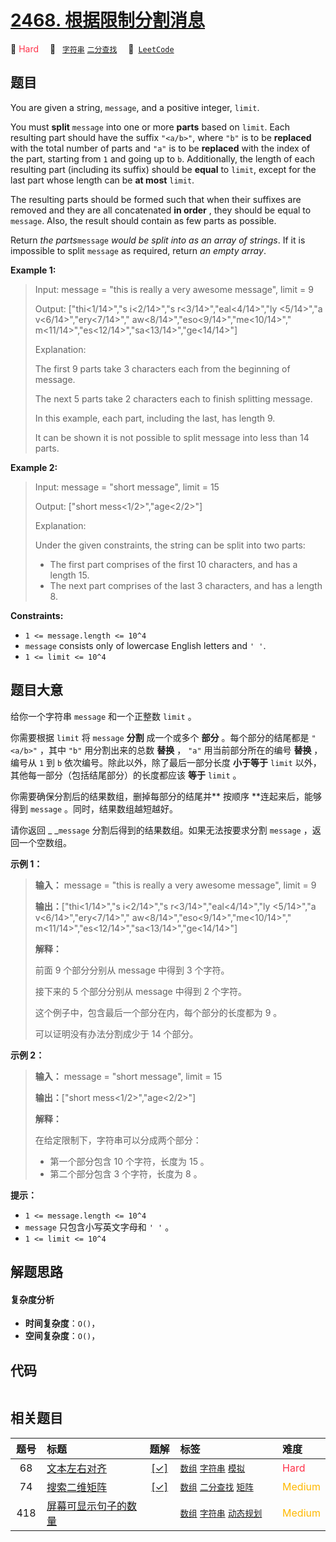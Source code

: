 # [2468. 根据限制分割消息](https://leetcode.com/problems/split-message-based-on-limit)

🔴 <font color=#ff334b>Hard</font>&emsp; 🔖&ensp; [`字符串`](/leetcode-js/outline/tag/string.md) [`二分查找`](/leetcode-js/outline/tag/binary-search.md)&emsp; 🔗&ensp;[`LeetCode`](https://leetcode.com/problems/split-message-based-on-limit)

## 题目

You are given a string, `message`, and a positive integer, `limit`.

You must **split** `message` into one or more **parts** based on `limit`. Each
resulting part should have the suffix `"<a/b>"`, where `"b"` is to be
**replaced** with the total number of parts and `"a"` is to be **replaced**
with the index of the part, starting from `1` and going up to `b`.
Additionally, the length of each resulting part (including its suffix) should
be **equal** to `limit`, except for the last part whose length can be **at
most** `limit`.

The resulting parts should be formed such that when their suffixes are removed
and they are all concatenated **in order** , they should be equal to
`message`. Also, the result should contain as few parts as possible.

Return _the parts_`message` _would be split into as an array of strings_. If
it is impossible to split `message` as required, return _an empty array_.



**Example 1:**

> Input: message = "this is really a very awesome message", limit = 9
> 
> Output: ["thi<1/14>","s i<2/14>","s r<3/14>","eal<4/14>","ly <5/14>","a v<6/14>","ery<7/14>"," aw<8/14>","eso<9/14>","me<10/14>"," m<11/14>","es<12/14>","sa<13/14>","ge<14/14>"]
> 
> Explanation:
> 
> The first 9 parts take 3 characters each from the beginning of message.
> 
> The next 5 parts take 2 characters each to finish splitting message. 
> 
> In this example, each part, including the last, has length 9. 
> 
> It can be shown it is not possible to split message into less than 14 parts.

**Example 2:**

> Input: message = "short message", limit = 15
> 
> Output: ["short mess<1/2>","age<2/2>"]
> 
> Explanation:
> 
> Under the given constraints, the string can be split into two parts: 
> - The first part comprises of the first 10 characters, and has a length 15.
> - The next part comprises of the last 3 characters, and has a length 8.

**Constraints:**

  * `1 <= message.length <= 10^4`
  * `message` consists only of lowercase English letters and `' '`.
  * `1 <= limit <= 10^4`


## 题目大意

给你一个字符串 `message` 和一个正整数 `limit` 。

你需要根据 `limit` 将 `message` **分割**  成一个或多个 **部分**  。每个部分的结尾都是 `"<a/b>"` ，其中
`"b"` 用分割出来的总数 **替换** ， `"a"` 用当前部分所在的编号 **替换**  ，编号从 `1` 到 `b`
依次编号。除此以外，除了最后一部分长度 **小于等于**  `limit` 以外，其他每一部分（包括结尾部分）的长度都应该 **等于**  `limit`
。

你需要确保分割后的结果数组，删掉每部分的结尾并**  按顺序 **连起来后，能够得到 `message` 。同时，结果数组越短越好。

请你返回 _ _`message`  分割后得到的结果数组。如果无法按要求分割 `message` ，返回一个空数组。



**示例 1：**

> 
> 
> 
> 
> 
> **输入：** message = "this is really a very awesome message", limit = 9
> 
> **输出：**["thi<1/14>","s i<2/14>","s r<3/14>","eal<4/14>","ly <5/14>","a v<6/14>","ery<7/14>"," aw<8/14>","eso<9/14>","me<10/14>"," m<11/14>","es<12/14>","sa<13/14>","ge<14/14>"]
> 
> **解释：**
> 
> 前面 9 个部分分别从 message 中得到 3 个字符。
> 
> 接下来的 5 个部分分别从 message 中得到 2 个字符。
> 
> 这个例子中，包含最后一个部分在内，每个部分的长度都为 9 。
> 
> 可以证明没有办法分割成少于 14 个部分。
> 
> 

**示例 2：**

> 
> 
> 
> 
> 
> **输入：** message = "short message", limit = 15
> 
> **输出：**["short mess<1/2>","age<2/2>"]
> 
> **解释：**
> 
> 在给定限制下，字符串可以分成两个部分：
> - 第一个部分包含 10 个字符，长度为 15 。
> - 第二个部分包含 3 个字符，长度为 8 。
> 
> 



**提示：**

  * `1 <= message.length <= 10^4`
  * `message` 只包含小写英文字母和 `' '` 。
  * `1 <= limit <= 10^4`


## 解题思路

#### 复杂度分析

- **时间复杂度**：`O()`，
- **空间复杂度**：`O()`，

## 代码

```javascript

```

## 相关题目

<!-- prettier-ignore -->
| 题号 | 标题 | 题解 | 标签 | 难度 |
| :------: | :------ | :------: | :------ | :------ |
| 68 | [文本左右对齐](https://leetcode.com/problems/text-justification) | [[✓]](/leetcode-js/problem/0068.md) |  [`数组`](/leetcode-js/outline/tag/array.md) [`字符串`](/leetcode-js/outline/tag/string.md) [`模拟`](/leetcode-js/outline/tag/simulation.md) | <font color=#ff334b>Hard</font> |
| 74 | [搜索二维矩阵](https://leetcode.com/problems/search-a-2d-matrix) | [[✓]](/leetcode-js/problem/0074.md) |  [`数组`](/leetcode-js/outline/tag/array.md) [`二分查找`](/leetcode-js/outline/tag/binary-search.md) [`矩阵`](/leetcode-js/outline/tag/matrix.md) | <font color=#ffb800>Medium</font> |
| 418 | [屏幕可显示句子的数量](https://leetcode.com/problems/sentence-screen-fitting) |  |  [`数组`](/leetcode-js/outline/tag/array.md) [`字符串`](/leetcode-js/outline/tag/string.md) [`动态规划`](/leetcode-js/outline/tag/dynamic-programming.md) | <font color=#ffb800>Medium</font> |

<style>
.blue {
    background-color: #096dd9;
    padding: 0.25rem 0.5rem;
    margin: 0;
    font-size: 0.85em;
    border-radius: 3px;
    color: white;
    font-weight: 500;
}
table th:first-of-type { width: 10%; }
table th:nth-of-type(2) { width: 35%; }
table th:nth-of-type(3) { width: 10%; }
table th:nth-of-type(4) { width: 35%; }
table th:nth-of-type(5) { width: 10%; }
</style>
